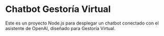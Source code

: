 # Chatbot Gestoría Virtual

Este es un proyecto Node.js para desplegar un chatbot conectado con el asistente de OpenAI, diseñado para Gestoría Virtual.
